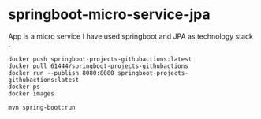 # springboot-micro-service-jpa
App is a micro service I have used springboot and JPA as technology stack . 
	
	docker push springboot-projects-githubactions:latest
	docker pull 61444/springboot-projects-githubactions
	docker run --publish 8080:8080 springboot-projects-githubactions:latest
	docker ps
	docker images
	
	mvn spring-boot:run
